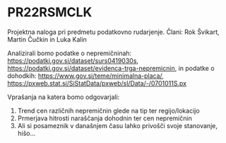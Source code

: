 # PR22RSMCLK
Projektna naloga pri predmetu podatkovno rudarjenje. Člani: Rok Švikart, Martin Čučkin in Luka Kalin

Analizirali bomo podatke o nepremičninah: https://podatki.gov.si/dataset/surs0419030s, 
                                          https://podatki.gov.si/dataset/evidenca-trga-nepremicnin,
in podatke o dohodkih: https://www.gov.si/teme/minimalna-placa/, 
                       https://pxweb.stat.si/SiStatData/pxweb/sl/Data/-/0701011S.px

Vprašanja na katera bomo odgovarjali: 
  1. Trend cen različnih nepremičnin glede na tip ter regijo/lokacijo
  2. Prmerjava hitrosti naraščanja dohodnin ter cen nepremičnin
  3. Ali si posameznik v današnjem času lahko privošči svoje stanovanje, hišo...

